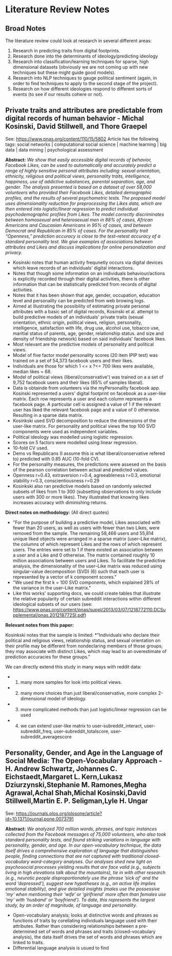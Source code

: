 # Literature Review Notes

## Broad Notes

The literature review could look at research in several different areas:
  1. Research in predicting traits from digital footprints.
  2. Research done into the determinants of ideology/predicting ideology 
  3. Research into classification/learning techniques for sparse, high dimensional datasets (obviously we are not coming up with new techniques but these might guide good models).
  4. Research into NLP techniques to gauge political sentiment (again, in order to find techniques to apply to the second stage of the project).
  5. Research on how different ideologies respond to different sorts of events (to see if our results cohere or not).

## Private traits and attributes are predictable from digital records of human behavior - Michal Kosinski, David Stillwell, and Thore Graepel

See: https://www.pnas.org/content/110/15/5802
Article has the following tags:
social networks | computational social science | machine learning | big data | data mining | psychological assessment

**Abstract:** *We show that easily accessible digital records of behavior, Facebook Likes, can be used to automatically and accurately predict a range of highly sensitive personal attributes including: sexual orientation, ethnicity, religious and political views, personality traits, intelligence, happiness, use of addictive substances, parental separation, age, and gender. The analysis presented is based on a dataset of over 58,000 volunteers who provided their Facebook Likes, detailed demographic profiles, and the results of several psychometric tests. The proposed model uses dimensionality reduction for preprocessing the Likes data, which are then entered into logistic/linear regression to predict individual psychodemographic profiles from Likes. The model correctly discriminates between homosexual and heterosexual men in 88% of cases, African Americans and Caucasian Americans in 95% of cases, and between Democrat and Republican in 85% of cases. For the personality trait “Openness,” prediction accuracy is close to the test–retest accuracy of a standard personality test. We give examples of associations between attributes and Likes and discuss implications for online personalization and privacy.*

* Kosinski notes that human activity frequnetly occurs via digital devices which leave records of an individuals' digital interactions.
* Notes that though some information on an individuals behaviour/actions is explicitly recorded through their digital activities, there is other information that can be statistically predicted from records of digital activities. 
* Notes that it has been shown that age, gender, occupation, education level and personality can be predicted from web browing logs. 
* Aimed at illustrating the possibility of estimating private personal attributes with a basic set of digital records, Kosinski et al. attempt to build predictive models of an individuals' private traits (sexual orientation, ethnic origin, political views, religion, personality, intelligence, satisfaction with life, drug use, alcohol use, tobacco use, maritial status of parents, age, gender, relationship status. and size and density of friendship network) based on said individuals' facebook likes. 
* Most relevant are the predictive models of personality and political views.
* Model of five factor model personality scores (20 item IPIP test) was trained on a set of 54,373 facebook users and their likes.
* Individuals are those for which 1 <= x ?<= 700 likes were available, median likes = 68.
* Model of political views (liberal/conservative') was trained on a a set of 9,752 facebook users and their likes (65% of samples liberal).
* Data is obtainde from volunteers via the myPersonality facebook app. Kosinski represented a users' digital footprint on facebook as a user-like matrix. Each row represents a user and each column represents a facebook page. A particular cell is assigned a value of 1 if the relevant user has liked the relevant facebook page and a value of 0 otherwise. Resulting in a sparse data matrix. 
* Kosinkski used SVD decomposition to reduce the dimensions of the user-like matrix. For personality and political views the top 100 SVD components were used as independent variables. 
* Political ideology was modelled using logistic regression. 
* Scores on 5 factors were modelled using linear regression.
* 10-fold CV used.
* Dems vs Republicans (I assume this is what liberal/conservative refered to) predicted with 0.85 AUC (10-fold CV).
* For the personality measures, the predictions were assesed on the basis of the pearson correlation between actual and predicted values.
* Openness r=0.43, extraversion r=0.4, agreeableness r=0.3, emotional stability r=0.3, conscientiousness r=0.29
* Kosinkski also ran predictive models based on randomly selected subsets of likes from 1 to 300 (subsetting observations to only include users with 300 or more likes). They illustrated that knowing likes increases accuracy with diminishing returns. 

**Direct notes on methodology:** (All direct quotes)

* "For the purpose of building a predictive model, Likes associated with fewer than 20 users, as well as users with fewer than two Likes, were removed from the sample. The remaining 58,466 users and 55,814 unique liked objects were arranged in a sparse matrix (user–Like matrix), the columns of which represent Likes and the rows of which represent users. The entries were set to 1 if there existed an association between a user and a Like and 0 otherwise. The matrix contained roughly 10 million associations between users and Likes. To facilitate the predictive analysis, the dimensionality of the user–Like matrix was reduced using singular-value decomposition (SVD) (6) such that each user is represented by a vector of k component scores."
* "We used the first k = 100 SVD components, which explained 28% of the variance in the user–Like matrix."
* Like this works' supporting docs, we could create tables that illustrate the relative popularity of certain subreddit interactions within different ideological subsets of our users (see: https://www.pnas.org/content/pnas/suppl/2013/03/07/1218772110.DCSupplemental/pnas.201218772SI.pdf) 

**Relevant notes from this paper:**

Kosinkski notes that the sample is limited: *"Individuals who declare their political and religious views, relationship status, and sexual orientation on their profile may be different from nondeclaring members of those groups; they may associate with distinct Likes, which may lead to an overestimate of prediction accuracies for these groups."

We can directly extend this study in many ways with reddit data:
* 1. many more samples for look into political views.
* 2. many more choices than just liberal/conservative, more complex 2-dimensional model of ideology.
* 3. more complicated methods than just logistic/linear regression can be used
* 4. we can extend user-like matrix to user-subreddit_interact, user-subreddit_freq, user-subreddit_totalscore, user-subreddit_averagescore




## Personality, Gender, and Age in the Language of Social Media: The Open-Vocabulary Approach - H. Andrew Schwartz, Johannes C. Eichstaedt,Margaret L. Kern,Lukasz Dziurzynski,Stephanie M. Ramones,Megha Agrawal,Achal Shah,Michal Kosinski,David Stillwell,Martin E. P. Seligman,Lyle H. Ungar

See: https://journals.plos.org/plosone/article?id=10.1371/journal.pone.0073791

**Abstract:** *We analyzed 700 million words, phrases, and topic instances collected from the Facebook messages of 75,000 volunteers, who also took standard personality tests, and found striking variations in language with personality, gender, and age. In our open-vocabulary technique, the data itself drives a comprehensive exploration of language that distinguishes people, finding connections that are not captured with traditional closed-vocabulary word-category analyses. Our analyses shed new light on psychosocial processes yielding results that are face valid (e.g., subjects living in high elevations talk about the mountains), tie in with other research (e.g., neurotic people disproportionately use the phrase ‘sick of’ and the word ‘depressed’), suggest new hypotheses (e.g., an active life implies emotional stability), and give detailed insights (males use the possessive ‘my’ when mentioning their ‘wife’ or ‘girlfriend’ more often than females use ‘my’ with ‘husband’ or 'boyfriend’). To date, this represents the largest study, by an order of magnitude, of language and personality.*

* Open-vocabulary analysis; looks at distinctive words and phrases as functions of traits by corellating individuals language used with their attributes. Rather than considering relationships between a pre-determined set of words and phrases and traits (closed-vocabulary analysis), the data itself drives the set of words and phrases which are linked to traits. 
* Differential language analysis is usued to find 



































